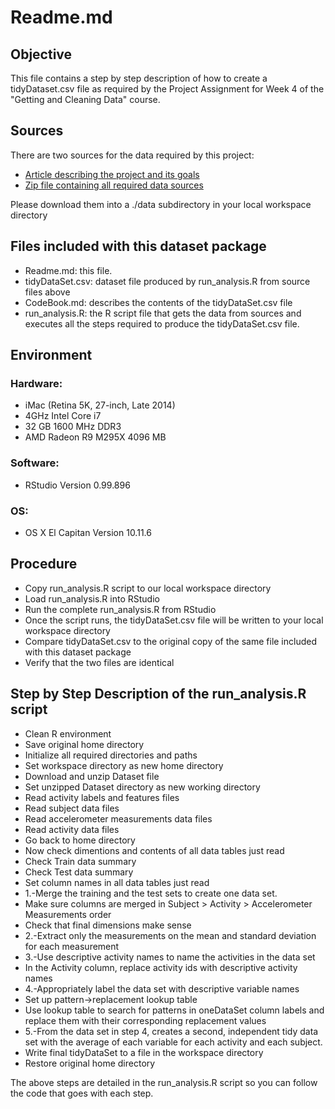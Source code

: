 # Readme.md

## Objective
This file contains a step by step description of how to create a tidyDataset.csv file
as required by the Project Assignment for Week 4 of the "Getting and Cleaning Data" course.

## Sources
There are two sources for the data required by this project:
- [Article describing the project and its goals](http://archive.ics.uci.edu/ml/datasets/Human+Activity+Recognition+Using+Smartphones)
- [Zip file containing all required data sources](https://d396qusza40orc.cloudfront.net/getdata%2Fprojectfiles%2FUCI%20HAR%20Dataset.zip)

Please download them into a ./data subdirectory in your local workspace directory

## Files included with this dataset package
- Readme.md: this file.
- tidyDataSet.csv: dataset file produced by run_analysis.R from source files above
- CodeBook.md: describes the contents of the tidyDataSet.csv file
- run_analysis.R: the R script file that gets the data from sources and executes all the steps required to produce the tidyDataSet.csv file.

## Environment
### Hardware: 
- iMac (Retina 5K, 27-inch, Late 2014)
- 4GHz Intel Core i7
- 32 GB 1600 MHz DDR3
- AMD Radeon R9 M295X 4096 MB
### Software: 
- RStudio Version 0.99.896
### OS: 
- OS X El Capitan Version 10.11.6


## Procedure
- Copy run_analysis.R script to our local workspace directory
- Load run_analysis.R into RStudio
- Run the complete run_analysis.R from RStudio
- Once the script runs, the tidyDataSet.csv file will be written to your local workspace directory
- Compare tidyDataSet.csv to the original copy of the same file included with this dataset package
- Verify that the two files are identical

## Step by Step Description of the run_analysis.R script 

- Clean R environment
- Save original home directory
- Initialize all required directories and paths
- Set workspace directory as new home directory
- Download and unzip Dataset file
- Set unzipped Dataset directory as new working directory
- Read activity labels and features files
- Read subject data files
- Read accelerometer measurements data files
- Read activity data files
- Go back to home directory
- Now check dimentions and contents of all data tables just read 
- Check Train data summary
- Check Test data summary
- Set column names in all data tables just read
- 1.-Merge the training and the test sets to create one data set.
- Make sure columns are merged in Subject > Activity > Accelerometer Measurements order
- Check that final dimensions make sense
- 2.-Extract only the measurements on the mean and standard deviation for each measurement
- 3.-Use descriptive activity names to name the activities in the data set
- In the Activity column, replace activity ids with descriptive activity names
- 4.-Appropriately label the data set with descriptive variable names
- Set up pattern->replacement lookup table
- Use lookup table to search for patterns in oneDataSet column labels and replace them with their corresponding replacement values
- 5.-From the data set in step 4, creates a second, independent tidy data set with the average of each variable for each activity and each subject.
- Write final tidyDataSet to a file in the workspace directory
- Restore original home directory

The above steps are detailed in the run_analysis.R script so you can follow the code that goes with each step.

